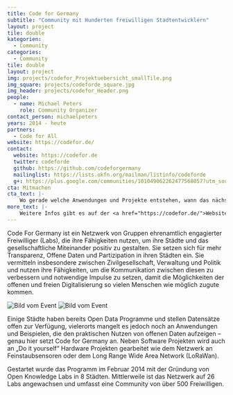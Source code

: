 ```yaml
---
title: Code for Germany
subtitle: "Community mit Hunderten freiwilligen Stadtentwicklern"
layout: project
tile: double
kategorien:
  - Community
categories:
  - Community
tile: double
layout: project
img: projects/codefor_Projektuebersicht_smallTile.png
img_square: projects/codeforde_square.jpg
img_header: projects/codefor_Header.png
people:
  - name: Michael Peters
    role: Community Organizer
contact_person: michaelpeters
years: 2014 - heute
partners:
  - Code for All
website: https://codefor.de/
contact:
  website: https://codefor.de
  twitter: codeforde
  github: https://github.com/codeforgermany
  mailinglist: https://lists.okfn.org/mailman/listinfo/codeforde
  g+: https://plus.google.com/communities/101049062262477568057?utm_source=chrome_ntp_icon&utm_medium=chrome_app&utm_campaign=chrome
cta: Mitmachen
cta_text: |-
    Wo gerade welche Anwendungen und Projekte entstehen, wann das nächste Treffen stattfindet und wie man mitmachen kann, erfährst Du durch einen Klick auf die jeweilige Stadt auf unserer <a href="https://codefor.de/">Deutschlandkarte</a>.
more_text: |-
    Weitere Infos gibt es auf der <a href="https://codefor.de/">Website</a> von Code for Germany.
---
```


Code For Germany ist ein Netzwerk von Gruppen ehrenamtlich engagierter Freiwilliger (Labs), die ihre Fähigkeiten nutzen, um ihre Städte und das gesellschaftliche Miteinander positiv zu gestalten. Sie setzen sich für mehr Transparenz, Offene Daten und Partizipation in ihren Städten ein. Sie vermitteln insbesondere zwischen Zivilgesellschaft, Verwaltung und Politik und nutzen ihre Fähigkeiten, um die Kommunikation zwischen diesen zu verbessern und notwendige Impulse zu setzen, damit die Möglichkeiten der offenen und freien Digitalisierung so vielen Menschen wie möglich zugute kommen.

<div class="two-img">
  <img alt="Bild vom Event" src="/files/projects/codefor_img_1.jpg">
  <img alt="Bild vom Event" src="/files/projects/codefor_img_2.jpg">
</div>

Einige Städte haben bereits Open Data Programme und stellen Datensätze offen zur Verfügung, vielerorts mangelt es jedoch noch an Anwendungen und Beispielen, die den praktischen Nutzen von offenen Daten aufzeigen – genau hier setzt Code for Germany an. Neben Software Projekten wird auch an „Do it yourself“ Hardware Projekten gearbeitet wie dem Netzwerk an Feinstaubsensoren oder dem Long Range Wide Area Network (LoRaWan).

Gestartet wurde das Programm im Februar 2014 mit der Gründung von Open Knowledge Labs in 8 Städten. Mittlerweile ist das Netzwerk auf 26 Labs angewachsen und umfasst eine Community von über 500 Freiwilligen.
